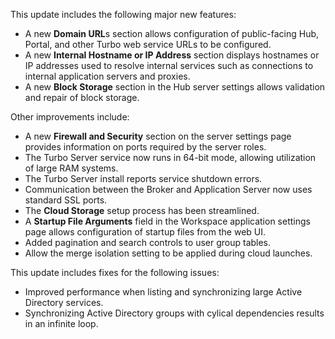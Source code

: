 This update includes the following major new features:

- A new **Domain URL**s section allows configuration of public-facing Hub, Portal, and other Turbo web service URLs to be configured.
- A new **Internal Hostname or IP Address** section displays hostnames or IP addresses used to resolve internal services such as connections to internal application servers and proxies.
- A new **Block Storage** section in the Hub server settings allows validation and repair of block storage.

Other improvements include:

- A new **Firewall and Security** section on the server settings page provides information on ports required by the server roles.
- The Turbo Server service now runs in 64-bit mode, allowing utilization of large RAM systems.
- The Turbo Server install reports service shutdown errors.
- Communication between the Broker and Application Server now uses standard SSL ports.
- The **Cloud Storage** setup process has been streamlined.
- A **Startup File Arguments** field in the Workspace application settings page allows configuration of startup files from the web UI.
- Added pagination and search controls to user group tables.
- Allow the merge isolation setting to be applied during cloud launches.

This update includes fixes for the following issues:

- Improved performance when listing and synchronizing large Active Directory services.
- Synchronizing Active Directory groups with cylical dependencies results in an infinite loop.





